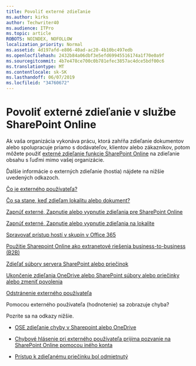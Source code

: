 ```yaml
---
title: Povoliť externé zdieľanie
ms.author: kirks
author: Techwriter40
ms.audience: ITPro
ms.topic: article
ROBOTS: NOINDEX, NOFOLLOW
localization_priority: Normal
ms.assetid: 4d197afd-e806-40ad-ac20-4b10bc497edb
ms.openlocfilehash: 2432b84a06dbf3e5efd69945516174a1f70e0a9f
ms.sourcegitcommit: 4b7e478ce700c0b781efec3857ac4dce5bdf00c6
ms.translationtype: MT
ms.contentlocale: sk-SK
ms.lasthandoff: 06/07/2019
ms.locfileid: "34760672"
---
```

# <a name="enable-external-sharing-in-sharepoint-online"></a>Povoliť externé zdieľanie v službe SharePoint Online

Ak vaša organizácia vykonáva prácu, ktorá zahŕňa zdieľanie dokumentov alebo spolupracuje priamo s dodávateľov, klientov alebo zákazníkov, potom môžete použiť [externé zdieľanie funkcie SharePoint Online](https://docs.microsoft.com/sharepoint/external-sharing-overview) na zdieľanie obsahu s ľuďmi mimo vašej organizácie.

Ďalšie informácie o externých zdieľanie (hostia) nájdete na nižšie uvedených odkazoch.

[Čo je externého používateľa?](https://docs.microsoft.com/sharepoint/external-sharing-overview#what-is-an-external-user)

[Čo sa stane, keď zdieľam lokalitu alebo dokument?](https://docs.microsoft.com/sharepoint/external-sharing-overview#what-happens-when-i-share-a-site-or-document)

[Zapnúť externé, Zapnutie alebo vypnutie zdieľania pre SharePoint Online](https://docs.microsoft.com/sharepoint/turn-external-sharing-on-or-off)

[Zapnúť externé, Zapnutie alebo vypnutie zdieľania na lokalite](https://docs.microsoft.com/sharepoint/change-external-sharing-site)

[Spravovať prístup hostí v skupín v Office 365](https://docs.microsoft.com/office365/admin/create-groups/manage-guest-access-in-groups?view=o365-worldwide)

[Použitie Sharepoint Online ako extranetové riešenia business-to-business (B2B)](https://docs.microsoft.com/sharepoint/create-b2b-extranet)

[Zdieľať súbory servera SharePoint alebo priečinok](https://support.office.com/article/share-sharepoint-files-or-folders-1fe37332-0f9a-4719-970e-d2578da4941c)

[Ukončenie zdieľania OneDrive alebo SharePoint súbory alebo priečinky alebo zmeniť povolenia](https://support.office.com/article/stop-sharing-onedrive-or-sharepoint-files-or-folders-or-change-permissions-0a36470f-d7fe-40a0-bd74-0ac6c1e13323?ui=en-US&amp;rs=en-US&amp;ad=US)

[Odstránenie externého používateľa](https://docs.microsoft.com/sharepoint/remove-users#delete-a-guest-from-the-microsoft-365-admin-center)

Pomocou externého používateľa (hodnotenie) sa zobrazuje chyba?

Pozrite sa na odkazy nižšie. 

- [OSE zdieľanie chyby v Sharepoint alebo OneDrive](https://docs.microsoft.com/sharepoint/sharepoint-onedrive-error-message)

- [Chybové hlásenie pri externého používateľa prijíma pozvanie na SharePoint Online pomocou iného konta](https://support.office.com/article/Error-message-when-an-external-user-accepts-a-SharePoint-Online-invitation-by-using-another-account-f0d34413-ea7c-42c7-a485-c4e5d421e5f0)

- [Prístup k zdieľanému priečinku bol odmietnutý](https://support.office.com/client/d678b57a-53ad-4414-9423-d8726a0c532f)
